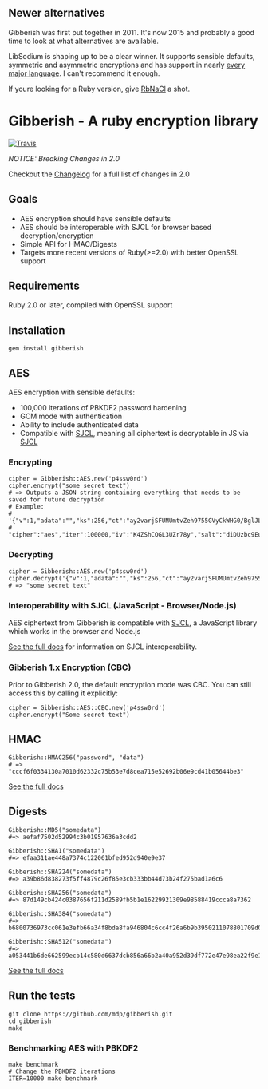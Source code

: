 ## Newer alternatives

Gibberish was first put together in 2011. It's now 2015 and probably a good time to look at
what alternatives are available.

LibSodium is shaping up to be a clear winner. It supports sensible defaults, symmetric and asymmetric
encryptions and has support in nearly [every major language](http://doc.libsodium.org/bindings_for_other_languages/index.html).
I can't recommend it enough.

If youre looking for a Ruby version, give [RbNaCl](https://github.com/cryptosphere/rbnacl) a shot.

# Gibberish - A ruby encryption library
[![Travis](https://secure.travis-ci.org/mdp/gibberish.png)](https://travis-ci.org/mdp/gibberish)

*NOTICE: Breaking Changes in 2.0*

Checkout the [Changelog](CHANGELOG.mdown) for a full list of changes in 2.0

## Goals
- AES encryption should have sensible defaults
- AES should be interoperable with SJCL for browser based decryption/encryption
- Simple API for HMAC/Digests
- Targets more recent versions of Ruby(>=2.0) with better OpenSSL support

## Requirements

Ruby 2.0 or later, compiled with OpenSSL support

## Installation

    gem install gibberish

## AES

AES encryption with sensible defaults:

- 100,000 iterations of PBKDF2 password hardening
- GCM mode with authentication
- Ability to include authenticated data
- Compatible with [SJCL](http://bitwiseshiftleft.github.io/sjcl/), meaning all ciphertext is decryptable in JS via [SJCL](http://bitwiseshiftleft.github.io/sjcl/)

### Encrypting

    cipher = Gibberish::AES.new('p4ssw0rd')
    cipher.encrypt("some secret text")
    # => Outputs a JSON string containing everything that needs to be saved for future decryption
    # Example:
    # '{"v":1,"adata":"","ks":256,"ct":"ay2varjSFUMUmtvZeh9755GVyCkWHG0/BglJLQ==","ts":96,"mode":"gcm",
    # "cipher":"aes","iter":100000,"iv":"K4ZShCQGL3UZr78y","salt":"diDUzbc9Euo="}'

### Decrypting

    cipher = Gibberish::AES.new('p4ssw0rd')
    cipher.decrypt('{"v":1,"adata":"","ks":256,"ct":"ay2varjSFUMUmtvZeh9755GVyCkWHG0/BglJLQ==","ts":96,"mode":"gcm","cipher":"aes","iter":100000,"iv":"K4ZShCQGL3UZr78y","salt":"diDUzbc9Euo="}')
    # => "some secret text"

### Interoperability with SJCL (JavaScript - Browser/Node.js)

AES ciphertext from Gibberish is compatible with [SJCL](http://bitwiseshiftleft.github.io/sjcl/), a JavaScript library which
works in the browser and Node.js

[See the full docs](http://www.rubydoc.info/github/mdp/gibberish/Gibberish/AES) for information on SJCL interoperability.

### Gibberish 1.x Encryption (CBC)

Prior to Gibberish 2.0, the default encryption mode was CBC. You can still access this
by calling it explicitly:

    cipher = Gibberish::AES::CBC.new('p4ssw0rd')
    cipher.encrypt("Some secret text")

## HMAC

    Gibberish::HMAC256("password", "data")
    # => "cccf6f0334130a7010d62332c75b53e7d8cea715e52692b06e9cd41b05644be3"

[See the full docs](http://www.rubydoc.info/github/mdp/gibberish/Gibberish/HMAC)

## Digests

    Gibberish::MD5("somedata")
    #=> aefaf7502d52994c3b01957636a3cdd2

    Gibberish::SHA1("somedata")
    #=> efaa311ae448a7374c122061bfed952d940e9e37

    Gibberish::SHA224("somedata")
    #=> a39b86d838273f5ff4879c26f85e3cb333bb44d73b24f275bad1a6c6

    Gibberish::SHA256("somedata")
    #=> 87d149cb424c0387656f211d2589fb5b1e16229921309e98588419ccca8a7362

    Gibberish::SHA384("somedata")
    #=> b6800736973cc061e3efb66a34f8bda8fa946804c6cc4f26a6b9b3950211078801709d0d82707c569a07c8f63c804c87

    Gibberish::SHA512("somedata")
    #=> a053441b6de662599ecb14c580d6637dcb856a66b2a40a952d39df772e47e98ea22f9e105b31463c5cf2472feae7649464fe89d99ceb6b0bc398a6926926f416

[See the full docs](http://www.rubydoc.info/github/mdp/gibberish/Gibberish/Digest)

## Run the tests

    git clone https://github.com/mdp/gibberish.git
    cd gibberish
    make

### Benchmarking AES with PBKDF2

    make benchmark
    # Change the PBKDF2 iterations
    ITER=10000 make benchmark

